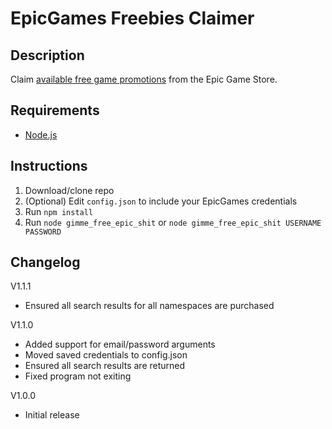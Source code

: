 # EpicGames Freebies Claimer

## Description
Claim [available free game promotions](https://www.epicgames.com/store/free-games) from the Epic Game Store.

## Requirements
 * [Node.js](https://nodejs.org/download/)

## Instructions
1. Download/clone repo
2. (Optional) Edit `config.json` to include your EpicGames credentials
3. Run `npm install`
4. Run `node gimme_free_epic_shit` or `node gimme_free_epic_shit USERNAME PASSWORD`

## Changelog
V1.1.1
 * Ensured all search results for all namespaces are purchased

V1.1.0
 * Added support for email/password arguments
 * Moved saved credentials to config.json
 * Ensured all search results are returned
 * Fixed program not exiting

V1.0.0
 * Initial release